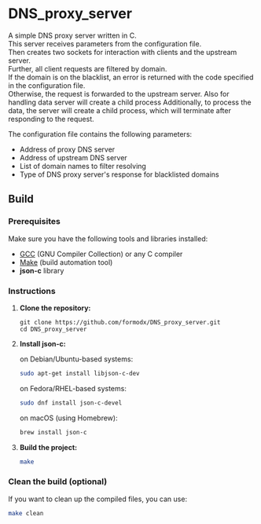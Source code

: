 # DNS_proxy_server
A simple DNS proxy server written in C.  
This server receives parameters from the configuration file.  
Then creates two sockets for interaction with clients and the upstream server.  
Further, all client requests are filtered by domain.  
If the domain is on the blacklist, an error is returned with the code specified in the configuration file.  
Otherwise, the request is forwarded to the upstream server.
Also for handling data server will create a child process
Additionally, to process the data, the server will create a child process, which will terminate after responding to the request.


The configuration file contains the following parameters:
- Address of proxy DNS server  
- Address of upstream DNS server  
- List of domain names to filter resolving  
- Type of DNS proxy server's response for blacklisted domains


## Build

### Prerequisites
Make sure you have the following tools and libraries installed:
- [GCC](https://gcc.gnu.org) (GNU Compiler Collection) or any C compiler
- [Make](https://www.gnu.org/software/make/) (build automation tool)
- **json-c** library


### Instructions
1. **Clone the repository:**
   ```base
   git clone https://github.com/formodx/DNS_proxy_server.git
   cd DNS_proxy_server
   ```

2. **Install json-c:**  

    on Debian/Ubuntu-based systems:
    ```bash
    sudo apt-get install libjson-c-dev
    ```

    on Fedora/RHEL-based systems:
    ```bash
    sudo dnf install json-c-devel
    ```

    on macOS (using Homebrew):
    ```bash
    brew install json-c
    ```

3. **Build the project:**
   ```bash
   make
   ```


### Clean the build (optional)
If you want to clean up the compiled files, you can use:
```bash
make clean
```
